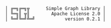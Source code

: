     │ ╔═╗╔═╗╦      Simple Graph Library │
    │ ╚═╗║ ╦║        Apache License 2.0 │
    │ ╚═╝╚═╝╩═╝           version 0.2.1 │